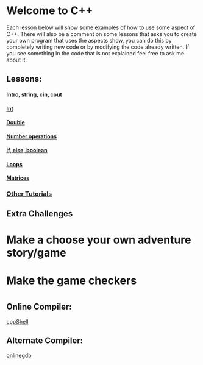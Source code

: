 # Welcome to C++
  Each lesson below will show some examples of how to use some aspect of C++. There will also be a comment on some lessons that asks you to create your own program that uses the aspects show, you can do this by completely writing new code or by modifying the code already written. If you see something in the code that is not explained feel free to ask me about it.
## Lessons:
#### [Intro, string, cin, cout](http://cpp.sh/8aq46)
#### [Int](http://cpp.sh/5alrp)
#### [Double](http://cpp.sh/3dc7h)
#### [Number operations](http://cpp.sh/2gqyh)
#### [If, else, boolean](http://cpp.sh/562i7)
#### [Loops](http://cpp.sh/5fvfq)
#### [Matrices](http://cpp.sh/553hh)
### [Other Tutorials](http://www.cplusplus.com/doc/tutorial/)

## Extra Challenges
# Make a choose your own adventure story/game
# Make the game checkers
# 

## Online Compiler:
[cppShell](cpp.sh)
## Alternate Compiler:
[onlinegdb](https://www.onlinegdb.com/online_c++_compiler)
